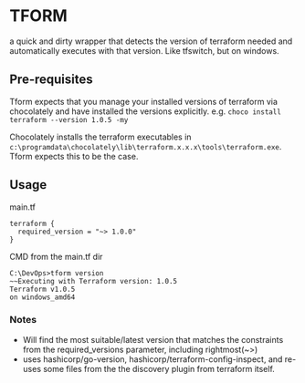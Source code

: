# TFORM

a quick and dirty wrapper that detects the version of terraform needed and automatically executes with that version.  Like tfswitch, but on windows.

## Pre-requisites

Tform expects that you manage your installed versions of terraform via chocolately and have installed the versions explicitly. e.g. `choco install terraform --version 1.0.5 -my`

Chocolately installs the terraform executables in `c:\programdata\chocolately\lib\terraform.x.x.x\tools\terraform.exe`.  Tform expects this to be the case.

## Usage

main.tf
```
terraform {
  required_version = "~> 1.0.0"
}

```

CMD from the main.tf dir

```
C:\DevOps>tform version
~~Executing with Terraform version: 1.0.5
Terraform v1.0.5
on windows_amd64
```

### Notes

- Will find the most suitable/latest version that matches the constraints from the required_versions parameter, including rightmost(~>)
- uses hashicorp/go-version, hashicorp/terraform-config-inspect, and re-uses some files from the the discovery plugin from terraform itself.
